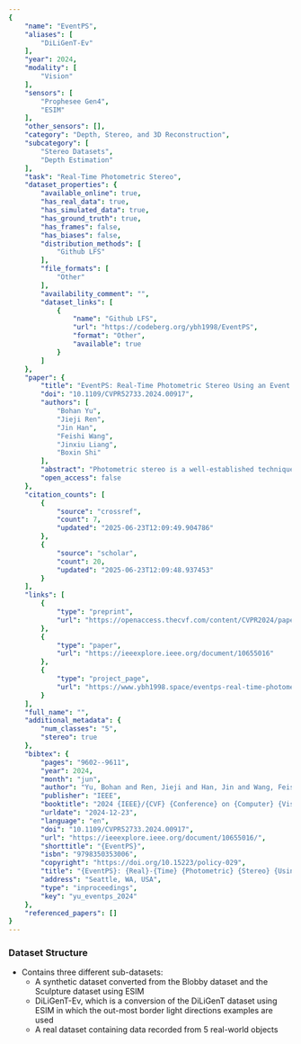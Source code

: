 ```yaml
---
{
    "name": "EventPS",
    "aliases": [
        "DiLiGenT-Ev"
    ],
    "year": 2024,
    "modality": [
        "Vision"
    ],
    "sensors": [
        "Prophesee Gen4",
        "ESIM"
    ],
    "other_sensors": [],
    "category": "Depth, Stereo, and 3D Reconstruction",
    "subcategory": [
        "Stereo Datasets",
        "Depth Estimation"
    ],
    "task": "Real-Time Photometric Stereo",
    "dataset_properties": {
        "available_online": true,
        "has_real_data": true,
        "has_simulated_data": true,
        "has_ground_truth": true,
        "has_frames": false,
        "has_biases": false,
        "distribution_methods": [
            "Github LFS"
        ],
        "file_formats": [
            "Other"
        ],
        "availability_comment": "",
        "dataset_links": [
            {
                "name": "Github LFS",
                "url": "https://codeberg.org/ybh1998/EventPS",
                "format": "Other",
                "available": true
            }
        ]
    },
    "paper": {
        "title": "EventPS: Real-Time Photometric Stereo Using an Event Camera",
        "doi": "10.1109/CVPR52733.2024.00917",
        "authors": [
            "Bohan Yu",
            "Jieji Ren",
            "Jin Han",
            "Feishi Wang",
            "Jinxiu Liang",
            "Boxin Shi"
        ],
        "abstract": "Photometric stereo is a well-established technique to estimate the surface normal of an object. However, the requirement of capturing multiple high dynamic range images under different illumination conditions limits the speed and real-time applications. This paper introduces EventPS, a novel approach to real-time photometric stereo using an event camera. Capitalizing on the exceptional temporal resolution, dynamic range, and low bandwidth characteristics of event cameras, EventPS estimates surface nor-mal only from the radiance changes, significantly enhancing data efficiency. EventPS seamlessly integrates with both optimization-based and deep-learning-based photo-metric stereo techniques to offer a robust solution for non-Lambertian surfaces. Extensive experiments validate the effectiveness and efficiency of EventPS compared to frame-based counterparts. Our algorithm runs at over 30 fps in real-world scenarios, unleashing the potential of EventPS in time-sensitive and high-speed downstream applications. 1 1 Code available: https://codeberg.org/ybh1998/EventPS",
        "open_access": false
    },
    "citation_counts": [
        {
            "source": "crossref",
            "count": 7,
            "updated": "2025-06-23T12:09:49.904786"
        },
        {
            "source": "scholar",
            "count": 20,
            "updated": "2025-06-23T12:09:48.937453"
        }
    ],
    "links": [
        {
            "type": "preprint",
            "url": "https://openaccess.thecvf.com/content/CVPR2024/papers/Yu_EventPS_Real-Time_Photometric_Stereo_Using_an_Event_Camera_CVPR_2024_paper.pdf"
        },
        {
            "type": "paper",
            "url": "https://ieeexplore.ieee.org/document/10655016"
        },
        {
            "type": "project_page",
            "url": "https://www.ybh1998.space/eventps-real-time-photometric-stereo-using-an-event-camera/"
        }
    ],
    "full_name": "",
    "additional_metadata": {
        "num_classes": "5",
        "stereo": true
    },
    "bibtex": {
        "pages": "9602--9611",
        "year": 2024,
        "month": "jun",
        "author": "Yu, Bohan and Ren, Jieji and Han, Jin and Wang, Feishi and Liang, Jinxiu and Shi, Boxin",
        "publisher": "IEEE",
        "booktitle": "2024 {IEEE}/{CVF} {Conference} on {Computer} {Vision} and {Pattern} {Recognition} ({CVPR})",
        "urldate": "2024-12-23",
        "language": "en",
        "doi": "10.1109/CVPR52733.2024.00917",
        "url": "https://ieeexplore.ieee.org/document/10655016/",
        "shorttitle": "{EventPS}",
        "isbn": "9798350353006",
        "copyright": "https://doi.org/10.15223/policy-029",
        "title": "{EventPS}: {Real}-{Time} {Photometric} {Stereo} {Using} an {Event} {Camera}",
        "address": "Seattle, WA, USA",
        "type": "inproceedings",
        "key": "yu_eventps_2024"
    },
    "referenced_papers": []
}
---
```


### Dataset Structure

- Contains three different sub-datasets:
  - A synthetic dataset converted from the Blobby dataset and the Sculpture dataset using ESIM
  - DiLiGenT-Ev, which is a conversion of the DiLiGenT dataset using ESIM in which the out-most border light directions examples are used
  - A real dataset containing data recorded from 5 real-world objects
